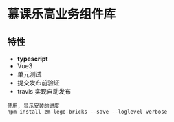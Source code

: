 # 慕课乐高业务组件库

## 特性
* **typescript** 
* Vue3
* 单元测试
* 提交发布前验证
* travis 实现自动发布

```
使用, 显示安装的进度
npm install zm-lego-bricks --save --loglevel verbose
```